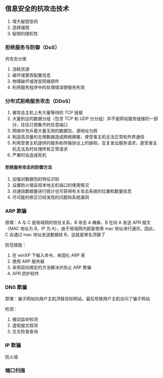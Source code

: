 ## 信息安全的抗攻击技术

1. 增大秘钥空间
2. 选择强钥
3. 秘钥的随机性

### 拒绝服务与防御（DoS）

共攻击分类

1. 消耗资源
2. 破坏或更改配置信息
3. 物理破坏或改变网络部件
4. 利用服务程序中的处理错误使服务失效

### 分布式拒绝服务攻击（DDoS）

1. 被攻击主机上有大量等待的 TCP 链接
2. 大量到达的数据分组（包含 TCP 和 UDP 分分组）并不是网站服务链接的一部分，往往只想集齐的任意端口
3. 网络中充斥着大量无用的数据包，源地址为假
4. 制造高流量的无用数据造成网络拥塞，使受害主机无法正常和外界通信
5. 利用受害主机提供的服务和传输协议上的缺陷，反复发出服务请求，是受害主机无法及时处理所有正常请求
6. 严重时会造成死机

#### 拒绝服务攻击的防御方法

1. 加强对数据包的特征识别
2. 设置防火墙监视本地主机端口的使用情况
3. 对通信数据量进行统计也可获得有关攻击系统的位置和数量信息
4. 尽可能的修正已经发现的问题和系统漏洞

### ARP 欺骗

原理：A 与 C 是局域网的信任关系，B 攻击 A 瘫痪，B 在向 A 发送 APR 报文（MAC 地址为 B，IP 为 A），由于局域网内部是使用 mac 地址进行通讯，因此，C 会通过 mac 地址发送数据给 B，这就是冒名顶替了

防范措施：

1. 在 winXP 下输入命令，来固化 ARP 表
2. 使用 ARP 服务器
3. 采用双向绑定的方法解决并防止 ARP 欺骗
4. APR 防护软件

### DNS 欺骗

原理：骗子网站向用户主机顶替目标网站，最后导致用户主机访问了骗子网站

检测：

1. 被动监听检测
2. 虚假报文探测
3. 交叉检查查询

### IP 欺骗

防火墙

### 端口扫描
